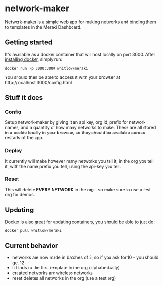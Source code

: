 # network-maker
Network-maker is a simple web app for making networks and binding them to templates in the Meraki Dashboard.

## Getting started

It's available as a docker container that will host locally on port 3000.  After [installing docker](https://docs.docker.com/engine/installation/#time-based-release-schedule), simply run:

`docker run -p 3000:3000 whitlow/meraki`

You should then be able to access it with your browser at http://localhost:3000/config.html

## Stuff it does

### Config
Setup network-maker by giving it an api key, org id, prefix for network names, and a quantity of how many networks to make.  These are all stored in a cookie locally in your browser, so they should be available across restarts of the app. 

### Deploy
It currently will make however many networks you tell it, in the org you tell it, with the name prefix you tell, using the api-key you tell.

### Reset
This will delete **EVERY NETWORK** in the org - so make sure to use a test org for demos. 

## Updating

Docker is also great for updating containers, you should be able to just do:

`docker pull whitlow/meraki` 

## Current behavior

* networks are now made in batches of 3, so if you ask for 10 - you should get 12
* it binds to the first template in the org (alphabetically)
* created networks are wireless networks
* reset deletes all networks in the org (use a test org)




